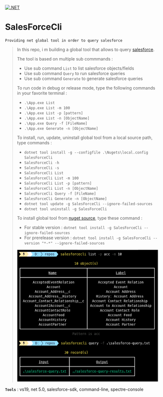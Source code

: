 [![.NET](https://github.com/aimenux/SalesForceCli/actions/workflows/ci.yml/badge.svg)](https://github.com/aimenux/SalesForceCli/actions/workflows/ci.yml)

# SalesForceCli
```
Providing net global tool in order to query salesforce
```

> In this repo, i m building a global tool that allows to query [salesforce](https://www.salesforce.com/).
>
> The tool is based on multiple sub commmands :
> - Use sub command `List` to list salesforce objects/fields
> - Use sub command `Query` to run salesforce queries
> - Use sub command `Generate` to generate salesforce queries
>
>
> To run code in debug or release mode, type the following commands in your favorite terminal : 
> - `.\App.exe List`
> - `.\App.exe List -m 100`
> - `.\App.exe List -p [pattern]`
> - `.\App.exe List -n [ObjectName]`
> - `.\App.exe Query -f [FileName]`
> - `.\App.exe Generate -n [ObjectName]`
>
>
> To install, run, update, uninstall global tool from a local source path, type commands :
> - `dotnet tool install -g --configfile .\Nugets\local.config SalesForceCli`
> - `SalesForceCli -h`
> - `SalesForceCli -s`
> - `SalesForceCli List`
> - `SalesForceCli List -m 100`
> - `SalesForceCli List -p [pattern]`
> - `SalesForceCli List -n [ObjectName]`
> - `SalesForceCli Query -f [FileName]`
> - `SalesForceCli Generate -n [ObjectName]`
> - `dotnet tool update -g SalesForceCli --ignore-failed-sources`
> - `dotnet tool uninstall -g SalesForceCli`
>
> To install global tool from [nuget source](https://www.nuget.org/packages/SalesForceCli), type these command :
> - For stable version : `dotnet tool install -g SalesForceCli --ignore-failed-sources`
> - For prerelease version : `dotnet tool install -g SalesForceCli --version "*-*" --ignore-failed-sources`
>
>
> ![SalesForceCli](Screenshots/SalesForceCli.png)
>

**`Tools`** : vs19, net 5.0, salesforce-sdk, command-line, spectre-console

